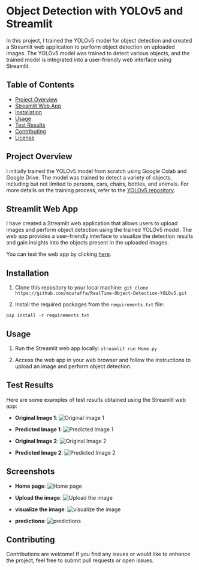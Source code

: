 # Object Detection with YOLOv5 and Streamlit

In this project, I trained the YOLOv5 model for object detection and created a Streamlit web application to perform object detection on uploaded images. The YOLOv5 model was trained to detect various objects, and the trained model is integrated into a user-friendly web interface using Streamlit.

## Table of Contents

- [Project Overview](#project-overview)
- [Streamlit Web App](#streamlit-web-app)
- [Installation](#installation)
- [Usage](#usage)
- [Test Results](#test-results)
- [Contributing](#contributing)
- [License](#license)

## Project Overview

I initially trained the YOLOv5 model from scratch using Google Colab and Google Drive. The model was trained to detect a variety of objects, including but not limited to persons, cars, chairs, bottles, and animals. For more details on the training process, refer to the [YOLOv5 repository](https://github.com/ultralytics/yolov5).

## Streamlit Web App

I have created a Streamlit web application that allows users to upload images and perform object detection using the trained YOLOv5 model. The web app provides a user-friendly interface to visualize the detection results and gain insights into the objects present in the uploaded images.

You can test the web app by clicking [here](https://your-web-app-url.com).

## Installation

1. Clone this repository to your local machine:
```git clone https://github.com/mouraffa/RealTime-Object-Detection-YOLOv5.git```


2. Install the required packages from the `requirements.txt` file:

```pip install -r requirements.txt```


## Usage

1. Run the Streamlit web app locally:
```streamlit run Home.py```


2. Access the web app in your web browser and follow the instructions to upload an image and perform object detection.

## Test Results

Here are some examples of test results obtained using the Streamlit web app:

- **Original Image 1**: ![Original Image 1](test_1.jpg)
- **Predicted Image 1**: ![Predicted Image 1](test_1_pred.png)

- **Original Image 2**: ![Original Image 2](test_2.jpg)
- **Predicted Image 2**: ![Predicted Image 2](test_2_pred.png)

## Screenshots
- **Home page**: ![Home page](sc1.jpg)
- **Upload the image**: ![Upload the image](sc2.png)

- **visualize the image**: ![visualize the image](sc3.jpg)
- **predictions**: ![predictions](sc4.png)
## Contributing

Contributions are welcome! If you find any issues or would like to enhance the project, feel free to submit pull requests or open issues.

